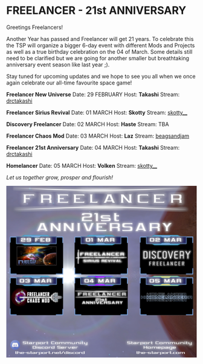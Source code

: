# FREELANCER - 21st ANNIVERSARY

Greetings Freelancers!

Another Year has passed and Freelancer will get 21 years.
To celebrate this the TSP will organize a bigger 6-day event with different Mods and Projects as well as a true birthday celebration on the 04 of March. Some details still need to be clarified but we are going for another smaller but breathtaking anniversary event season like last year ;).

Stay tuned for upcoming updates and we hope to see you all when we once again celebrate our all-time favourite space game!

**Freelancer New Universe**
Date: 29 FEBRUARY
Host: **Takashi**
Stream: [drctakashi](https://www.twitch.tv/drctakashi)

**Freelancer Sirius Revival**
Date: 01 MARCH
Host: **Skotty**
Stream: [skotty__](https://www.twitch.tv/skotty__)

**Discovery Freelancer**
Date: 02 MARCH
Host: **Haste**
Stream: TBA

**Freelancer Chaos Mod**
Date: 03 MARCH
Host: **Laz**
Stream: [beagsandjam](https://www.twitch.tv/beagsandjam)

**Freelancer 21st Anniversary**
Date: 04 MARCH
Host: **Takashi**
Stream: [drctakashi](https://www.twitch.tv/drctakashi)

**Homelancer**
Date: 05 MARCH
Host: **Volken**
Stream: [skotty__](https://www.twitch.tv/skotty__)

*Let us together grow, prosper and flourish!*

![21st Anniversary Flyer](./21st_anniversary_flyer.png)